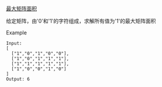 [最大矩阵面积](https://leetcode.com/problems/maximal-rectangle/submissions/)

给定矩阵，由'0'和'1'的字符组成，求解所有值为'1'的最大矩阵面积

Example

```
Input:
[
  ["1","0","1","0","0"],
  ["1","0","1","1","1"],
  ["1","1","1","1","1"],
  ["1","0","0","1","0"]
]
Output: 6
```
